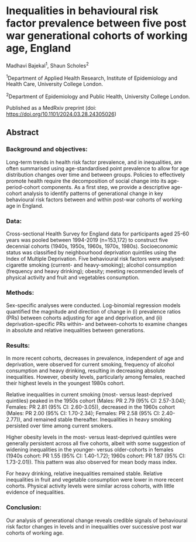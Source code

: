 # Inequalities in behavioural risk factor prevalence between five post war generational cohorts of working age, England
Madhavi Bajekal<sup>1</sup>, Shaun Scholes<sup>2</sup>

<sup>1</sup>Department of Applied Health Research, Institute of Epidemiology and Health Care, University College London.

<sup>2</sup>Department of Epidemiology and Public Health, University College London.

Published as a MedRxiv preprint (doi: https://doi.org/10.1101/2024.03.28.24305026)

## Abstract
### Background and objectives:
Long-term trends in health risk factor prevalence, and in inequalities, are often summarised using age-standardised point prevalence to allow for age distribution changes over time and between groups. Policies to effectively promote health require the decomposition of social change into its age-period-cohort components. As a first step, we provide a descriptive age-cohort analysis to identify patterns of generational change in key behavioural risk factors between and within post-war cohorts of working age in England.
### Data:
Cross-sectional Health Survey for England data for participants aged 25-60 years was pooled between 1994-2019 (n=153,172) to construct five decennial cohorts (1940s, 1950s, 1960s, 1970s, 1980s). Socioeconomic status was classified by neighbourhood deprivation quintiles using the Index of Multiple Deprivation. Five behavioural risk factors were analysed: cigarette smoking (current- and heavy-smoking); alcohol consumption (frequency and heavy drinking); obesity; meeting recommended levels of physical activity and fruit and vegetables consumption. 
### Methods:
Sex-specific analyses were conducted. Log-binomial regression models quantified the magnitude and direction of change in (i) prevalence ratios (PRs) between cohorts adjusting for age and deprivation, and (ii) deprivation-specific PRs within- and between-cohorts to examine changes in absolute and relative inequalities between generations.
### Results:
In more recent cohorts, decreases in prevalence, independent of age and deprivation, were observed for current smoking, frequency of alcohol consumption and heavy drinking, resulting in decreasing absolute inequalities. However, obesity levels, particularly among females, reached their highest levels in the youngest 1980s cohort.

Relative inequalities in current smoking (most- versus least-deprived quintiles) peaked in the 1950s cohort (Males: PR 2.79 (95% CI: 2.57-3.04); Females: PR 2.81 (95% CI: 2.60-3.05)), decreased in the 1960s cohort (Males: PR 2.00 (95% CI: 1.70-2.34); Females: PR 2.58 (95% CI: 2.40-2.77)), and remained stable thereafter. Inequalities in heavy smoking persisted over time among current smokers.

Higher obesity levels in the most- versus least-deprived quintiles were generally persistent across all five cohorts, albeit with some suggestion of widening inequalities in the younger- versus older-cohorts in females (1940s cohort: PR 1.55 (95% CI: 1.40-1.72); 1960s cohort: PR 1.87 (95% CI: 1.73-2.01)). This pattern was also observed for mean body mass index. 

For heavy drinking, relative inequalities remained stable. Relative inequalities in fruit and vegetable consumption were lower in more recent cohorts. Physical activity levels were similar across cohorts, with little evidence of inequalities.


### Conclusion:
Our analysis of generational change reveals credible signals of behavioural risk factor changes in levels and in inequalities over successive post war cohorts of working age.

